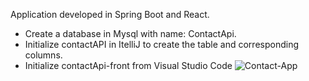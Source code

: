 Application developed in Spring Boot and React.
- Create a database in Mysql with name: ContactApi.
- Initialize contactAPI in ItelliJ to create the table and corresponding columns.
- Initialize contactApi-front from Visual Studio Code
![Contact-App](https://github.com/PaoSotomayor/Contact-App/assets/126527997/6c5f6e1f-7a42-43a8-b9ef-212efb69d68a)
